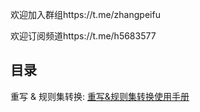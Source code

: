 欢迎加入群组https://t.me/zhangpeifu

欢迎订阅频道https://t.me/h5683577

## 目录
重写 & 规则集转换:  [重写&规则集转换使用手册](https://github.com/chengkongyiban/stash/blob/main/Rewrite_Parse_Wiki/README.md)  


<!--
**chengkongyiban/chengkongyiban** is a ✨ _special_ ✨ repository because its `README.md` (this file) appears on your GitHub profile.

Here are some ideas to get you started:

- 🔭 I’m currently working on ...
- 🌱 I’m currently learning ...
- 👯 I’m looking to collaborate on ...
- 🤔 I’m looking for help with ...
- 💬 Ask me about ...
- 📫 How to reach me: ...
- 😄 Pronouns: ...
- ⚡ Fun fact: ...
-->
